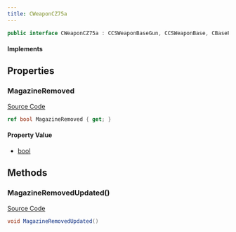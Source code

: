```yaml
---
title: CWeaponCZ75a
---
```


```csharp
public interface CWeaponCZ75a : CCSWeaponBaseGun, CCSWeaponBase, CBasePlayerWeapon, CEconEntity, CBaseFlex, CBaseAnimGraph, CBaseModelEntity, CBaseEntity, CEntityInstance, ISchemaClass<CEntityInstance>, ISchemaClass<CBaseEntity>, ISchemaClass<CBaseModelEntity>, ISchemaClass<CBaseAnimGraph>, ISchemaClass<CBaseFlex>, ISchemaClass<CEconEntity>, ISchemaClass<CBasePlayerWeapon>, ISchemaClass<CCSWeaponBase>, ISchemaClass<CCSWeaponBaseGun>, ISchemaClass<CWeaponCZ75a>, ISchemaField, ISchemaClass, INativeHandle
```

#### Implements

## Properties

### MagazineRemoved

[Source Code](https://github.com/swiftly-solution/swiftlys2/blob/main/managed/src/SwiftlyS2.Generated/Schemas/Interfaces/CWeaponCZ75a.cs#L17)

```csharp
ref bool MagazineRemoved { get; }
```

#### Property Value

- [bool](https://learn.microsoft.com/dotnet/api/system.boolean)

## Methods

### MagazineRemovedUpdated()

[Source Code](https://github.com/swiftly-solution/swiftlys2/blob/main/managed/src/SwiftlyS2.Generated/Schemas/Interfaces/CWeaponCZ75a.cs#L19)

```csharp
void MagazineRemovedUpdated()
```


